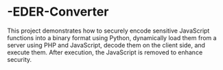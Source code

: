 # -EDER-Converter
This project demonstrates how to securely encode sensitive JavaScript functions into a binary format using Python, dynamically load them from a server using PHP and JavaScript, decode them on the client side, and execute them. After execution, the JavaScript is removed to enhance security.
